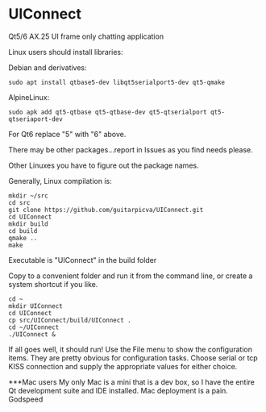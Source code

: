 # UIConnect
Qt5/6 AX.25 UI frame only chatting application

Linux users should install libraries:

Debian and derivatives:
````
sudo apt install qtbase5-dev libqt5serialport5-dev qt5-qmake
````
AlpineLinux:
````
sudo apk add qt5-qtbase qt5-qtbase-dev qt5-qtserialport qt5-qtseriaport-dev
````
For Qt6 replace "5" with "6" above.

There may be other packages...report in Issues as you find needs please.

Other Linuxes you have to figure out the package names.

Generally, Linux compilation is:
````
mkdir ~/src
cd src
git clone https://github.com/guitarpicva/UIConnect.git
cd UIConnect
mkdir build
cd build
qmake ..
make 
````
Executable is "UIConnect" in the build folder

Copy to a convenient folder and run it from the command line, or create a 
system shortcut if you like.
````
cd ~
mkdir UIConnect
cd UIConnect
cp src/UIConnect/build/UIConnect .
cd ~/UIConnect
./UIConnect &
````
If all goes well, it should run!  Use the File menu to show the configuration items.
They are pretty obvious for configuration tasks.  Choose serial or tcp KISS connection
and supply the appropriate values for either choice.


***Mac users 
My only Mac is a mini that is a dev box, so I have the entire Qt development suite and IDE installed.
Mac deployment is a pain.  Godspeed

